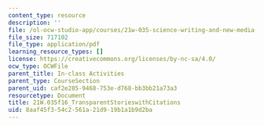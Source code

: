 ```yaml
---
content_type: resource
description: ''
file: /ol-ocw-studio-app/courses/21w-035-science-writing-and-new-media-communicating-science-to-the-public-fall-2016/8aaf45f354c2561a21d919b1a1b9d2ba_21W.035f16_TransparentStoriesCitations.pdf
file_size: 717102
file_type: application/pdf
learning_resource_types: []
license: https://creativecommons.org/licenses/by-nc-sa/4.0/
ocw_type: OCWFile
parent_title: In-class Activities
parent_type: CourseSection
parent_uid: caf2e285-9468-753e-d768-bb3bb21a73a3
resourcetype: Document
title: 21W.035f16_TransparentStorieswithCitations
uid: 8aaf45f3-54c2-561a-21d9-19b1a1b9d2ba
---
```

